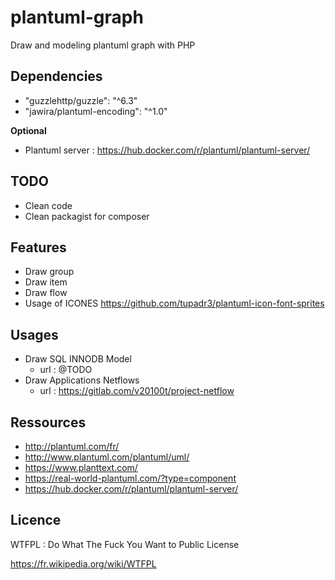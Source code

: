 # plantuml-graph

Draw and modeling plantuml graph with PHP

## Dependencies

* "guzzlehttp/guzzle": "^6.3"
* "jawira/plantuml-encoding": "^1.0"

**Optional**

* Plantuml server : https://hub.docker.com/r/plantuml/plantuml-server/

## TODO

* Clean code
* Clean packagist for composer

## Features

* Draw group
* Draw item
* Draw flow
* Usage of ICONES https://github.com/tupadr3/plantuml-icon-font-sprites

## Usages

* Draw SQL INNODB Model
  * url : @TODO
* Draw Applications Netflows
  * url : https://gitlab.com/v20100t/project-netflow


## Ressources

* http://plantuml.com/fr/
* http://www.plantuml.com/plantuml/uml/
* https://www.planttext.com/
* https://real-world-plantuml.com/?type=component
* https://hub.docker.com/r/plantuml/plantuml-server/


## Licence

WTFPL : Do What The Fuck You Want to Public License

https://fr.wikipedia.org/wiki/WTFPL


 


